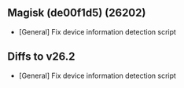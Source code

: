 ## Magisk (de00f1d5) (26202)

- [General] Fix device information detection script

## Diffs to v26.2

- [General] Fix device information detection script
